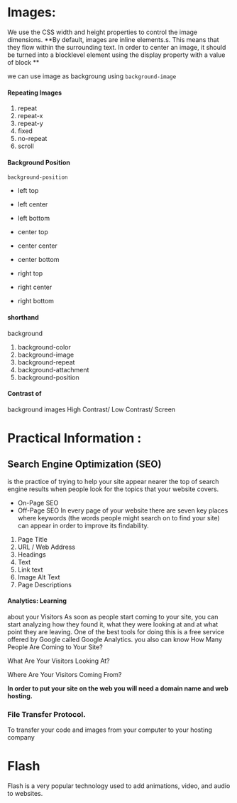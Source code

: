 # Images:
We use the CSS width and height
properties to control the image
dimensions.
**By default, images are inline
elements.s. This means that they
flow within the surrounding text.
In order to center an image, it
should be turned into a blocklevel element using the display
property with a value of block **

we can use image as backgroung using 
`background-image`

#### Repeating Images

1. repeat
2. repeat-x
3. repeat-y 
4. fixed
5. no-repeat 
6. scroll

#### Background Position
`background-position`

 * left top

 * left center

 * left bottom

 * center top

 * center center

 * center bottom

 * right top

 * right center

 * right bottom

#### shorthand
background

1. background-color
2. background-image
3. background-repeat
4. background-attachment
5. background-position

#### Contrast of
background images
High Contrast/ Low Contrast/ Screen

# Practical Information :

## Search Engine Optimization (SEO)
is the practice of trying
to help your site appear nearer
the top of search engine results
when people look for the topics
that your website covers.

* On-Page SEO
* Off-Page SEO
In every page of your website there are seven key places where keywords
(the words people might search on to find your site) can appear in order
to improve its findability.

1. Page Title
2. URL / Web Address
3. Headings
4. Text
5. Link text 
6. Image Alt Text
7. Page Descriptions

#### Analytics: Learning
about your Visitors
As soon as people start coming to your site, you can start analyzing
how they found it, what they were looking at and at what point they are
leaving. One of the best tools for doing this is a free service offered by
Google called Google Analytics.
you also can know How Many People Are
Coming to Your Site?

What Are Your Visitors
Looking At?

Where Are Your
Visitors Coming From?

**In order to put your site on the web you will
need a domain name and web hosting.**

### File Transfer Protocol.
To transfer your code and images from your
computer to your hosting company


# Flash 

Flash is a very popular technology used
to add animations, video, and audio to
websites.






























































